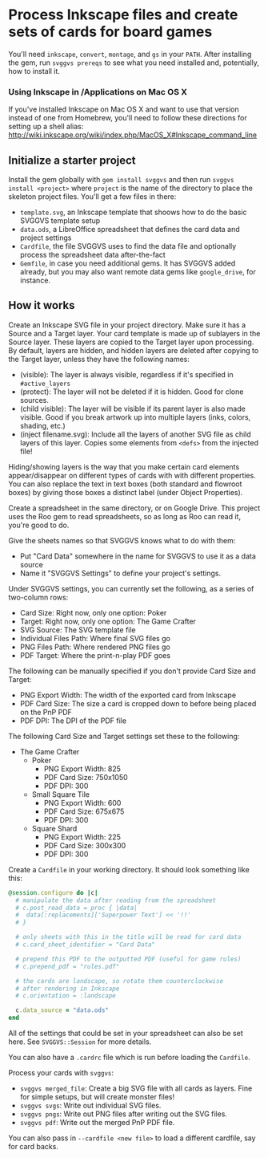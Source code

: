 # Process Inkscape files and create sets of cards for board games

You'll need `inkscape`, `convert`, `montage`, and `gs` in your `PATH`. After installing the
gem, run `svggvs prereqs` to see what you need installed and, potentially, how to install it.

### Using Inkscape in /Applications on Mac OS X

If you've installed Inkscape on Mac OS X and want to use that version instead of one from Homebrew,
you'll need to follow these directions for setting up a shell alias: http://wiki.inkscape.org/wiki/index.php/MacOS_X#Inkscape_command_line

## Initialize a starter project

Install the gem globally with `gem install svggvs` and then run `svggvs install <project>` where `project`
is the name of the directory to place the skeleton project files. You'll get a few files in there:

* `template.svg`, an Inkscape template that shoows how to do the basic SVGGVS template setup
* `data.ods`, a LibreOffice spreadsheet that defines the card data and project settings
* `Cardfile`, the file SVGGVS uses to find the data file and optionally process the spreadsheet data after-the-fact
* `Gemfile`, in case you need additional gems. It has SVGGVS added already, but you may also want remote
  data gems like `google_drive`, for instance.

## How it works

Create an Inkscape SVG file in your project directory. Make sure it has a Source and a Target layer.
Your card template is made up of sublayers in the Source layer. These layers are copied to the Target layer
upon processing.
By default, layers are hidden, and hidden layers are deleted after copying to the Target layer,
unless they have the following names:

* (visible): The layer is always visible, regardless if it's specified in `#active_layers`
* (protect): The layer will not be deleted if it is hidden. Good for clone sources.
* (child visible): The layer will be visible if its parent layer is also made visible. Good if you
                   break artwork up into multiple layers (inks, colors, shading, etc.)
* (inject filename.svg): Include all the layers of another SVG file as child layers of this layer.
                         Copies some elements from `<defs>` from the injected file!

Hiding/showing layers is the way that you make certain card elements appear/disappear on
different types of cards with with different properties. You can also replace the text in
text boxes (both standard and flowroot boxes) by giving those boxes a distinct label (under Object Properties).

Create a spreadsheet in the same directory, or on Google Drive. This project uses the Roo gem
to read spreadsheets, so as long as Roo can read it, you're good to do.

Give the sheets names so that SVGGVS knows what to do with them:

* Put "Card Data" somewhere in the name for SVGGVS to use it as a data source
* Name it "SVGGVS Settings" to define your project's settings.

Under SVGGVS settings, you can currently set the following, as a series of two-column rows:

* Card Size: Right now, only one option: Poker
* Target: Right now, only one option: The Game Crafter
* SVG Source: The SVG template file
* Individual Files Path: Where final SVG files go
* PNG Files Path: Where rendered PNG files go
* PDF Target: Where the print-n-play PDF goes

The following can be manually specified if you don't provide Card Size and Target:

* PNG Export Width: The width of the exported card from Inkscape
* PDF Card Size: The size a card is cropped down to before being placed on the PnP PDF
* PDF DPI: The DPI of the PDF file

The following Card Size and Target settings set these to the following:

* The Game Crafter
  * Poker
    * PNG Export Width: 825
    * PDF Card Size: 750x1050
    * PDF DPI: 300
  * Small Square Tile
    * PNG Export Width: 600
    * PDF Card Size: 675x675
    * PDF DPI: 300
  * Square Shard
    * PNG Export Width: 225
    * PDF Card Size: 300x300
    * PDF DPI: 300

Create a `Cardfile` in your working directory. It should look something like this:

``` ruby
@session.configure do |c|
  # manipulate the data after reading from the spreadsheet
  # c.post_read_data = proc { |data|
  #  data[:replacements]['Superpower Text'] << '!!'
  # }

  # only sheets with this in the title will be read for card data
  # c.card_sheet_identifier = "Card Data"

  # prepend this PDF to the outputted PDF (useful for game rules)
  # c.prepend_pdf = "rules.pdf"

  # the cards are landscape, so rotate them counterclockwise
  # after rendering in Inkscape
  # c.orientation = :landscape

  c.data_source = "data.ods"
end
```

All of the settings that could be set in your spreadsheet can also be set here. See
`SVGGVS::Session` for more details.

You can also have a `.cardrc` file which is run before loading the `Cardfile`.

Process your cards with `svggvs`:

* `svggvs merged_file`: Create a big SVG file with all cards as layers. Fine for simple setups, but will create monster files!
* `svggvs svgs`: Write out individual SVG files.
* `svggvs pngs`: Write out PNG files after writing out the SVG files.
* `svggvs pdf`: Write out the merged PnP PDF file.

You can also pass in `--cardfile <new file>` to load a different cardfile, say for
card backs.

